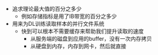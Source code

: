 - 追求理论最大值的百分之多少
	- 例如存储指标是用了IB带宽的百分之多少
- 用来为DL训练读取样本的并行文件系统
	- 快到可以根本不需要缓存来帮助我们提升读取的速度
		- 从服务端的磁盘到应用的buffer，没有一次内存拷贝
		- 从硬盘到内存，内存到网卡，然后就直接